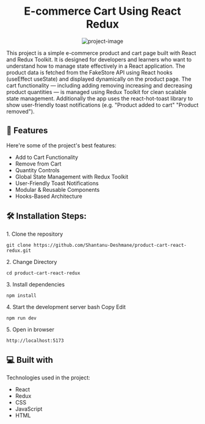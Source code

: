 <h1 align="center" id="title">E-commerce Cart Using React Redux</h1>

<p align="center"><img src="https://socialify.git.ci/Shantanu-Deshmane/product-cart-react-redux/image?custom_description=A+React-based+product+and+cart+page+that+fetches+data+from+the+FakeStore+API+and+manages+state+using+Redux+Toolkit.+Includes+add%2Fremove+item+functionality+with+quantity+control+and+toast+notifications.&amp;description=1&amp;font=KoHo&amp;issues=1&amp;language=1&amp;name=1&amp;owner=1&amp;pattern=Circuit+Board&amp;pulls=1&amp;stargazers=1&amp;theme=Light" alt="project-image"></p>

<p id="description">This project is a simple e-commerce product and cart page built with React and Redux Toolkit. It is designed for developers and learners who want to understand how to manage state effectively in a React application. The product data is fetched from the FakeStore API using React hooks (useEffect useState) and displayed dynamically on the product page. The cart functionality — including adding removing increasing and decreasing product quantities — is managed using Redux Toolkit for clean scalable state management. Additionally the app uses the react-hot-toast library to show user-friendly toast notifications (e.g. "Product added to cart" "Product removed").</p>

  
  
<h2>🧐 Features</h2>

Here're some of the project's best features:

*   Add to Cart Functionality
*   Remove from Cart
*   Quantity Controls
*   Global State Management with Redux Toolkit
*   User-Friendly Toast Notifications
*   Modular & Reusable Components
*   Hooks-Based Architecture

<h2>🛠️ Installation Steps:</h2>

<p>1. Clone the repository</p>

```
git clone https://github.com/Shantanu-Deshmane/product-cart-react-redux.git
```

<p>2. Change Directory</p>

```
cd product-cart-react-redux
```

<p>3. Install dependencies</p>

```
npm install
```

<p>4. Start the development server bash Copy Edit</p>

```
npm run dev
```

<p>5. Open in browser</p>

```
http://localhost:5173
```

  
  
<h2>💻 Built with</h2>

Technologies used in the project:

*   React
*   Redux
*   CSS
*   JavaScript
*   HTML
